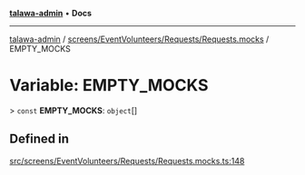 [**talawa-admin**](../../../../../README.md) • **Docs**

***

[talawa-admin](../../../../../modules.md) / [screens/EventVolunteers/Requests/Requests.mocks](../README.md) / EMPTY\_MOCKS

# Variable: EMPTY\_MOCKS

\> `const` **EMPTY\_MOCKS**: `object`[]

## Defined in

[src/screens/EventVolunteers/Requests/Requests.mocks.ts:148](https://github.com/PalisadoesFoundation/talawa-admin/blob/3f6b41a67c6932f4c0bce6ffb822d4ef12ede8c8/src/screens/EventVolunteers/Requests/Requests.mocks.ts#L148)
